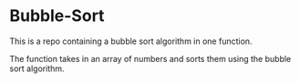 # Bubble-Sort

This is a repo containing a bubble sort algorithm in one function. 

The function takes in an array of numbers and sorts them using the bubble sort algorithm.
